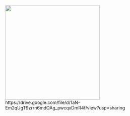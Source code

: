<img src="[hình ảnh/ví dụ.png](https://drive.google.com/file/d/1aN-Em2qUgT9zrrn6mdOAg_pwcqxDmR4f/view?usp=sharing)" width="300" />
https://drive.google.com/file/d/1aN-Em2qUgT9zrrn6mdOAg_pwcqxDmR4f/view?usp=sharing
